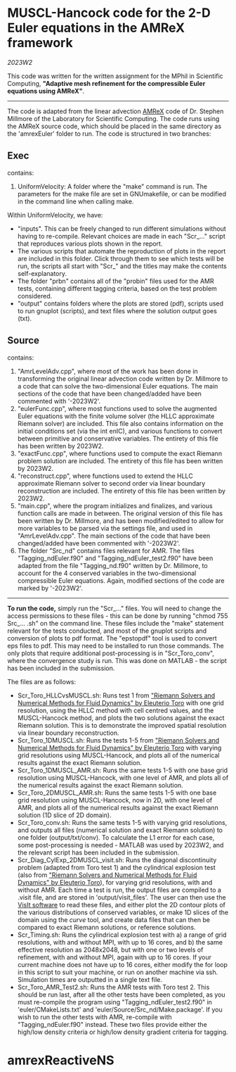 # MUSCL-Hancock code for the 2-D Euler equations in the AMReX framework
*2023W2*

This code was written for the written assignment for the MPhil in Scientific Computing,
**"Adaptive mesh refinement for the compressible Euler equations using AMReX"**.

---

The code is adapted from the linear advection [AMReX](https://doi.org/10.5281/zenodo.2555438) code of Dr. Stephen Millmore of the Laboratory for Scientific Computing. The code runs using the AMReX source code, which should be placed in the same directory as the 'amrexEuler' folder to run.
The code is structured in two branches:

## Exec
contains:
1. UniformVelocity: A folder where the "make" command is run. The parameters for the make file are set in GNUmakefile, or can be modified in the command line when calling make.

Within UniformVelocity, we have:
- "inputs". This can be freely changed to run different simulations without having to re-compile. Relevant choices are made in each "Scr_..." script that reproduces various plots shown in the report.
- The various scripts that automate the reproduction of plots in the report are included in this folder. Click through them to see which tests will be run, the scripts all start with "Scr_" and the titles may make the contents
self-explanatory.
- The folder "prbn" contains all of the "probin" files used for the AMR tests, containing different tagging criteria, based on the test problem considered.
- "output" contains folders where the plots are stored (pdf), scripts used to run gnuplot (scripts), and text files where the solution output goes (txt).

## Source
contains:
1. "AmrLevelAdv.cpp", where most of the work has been done in transforming the original linear advection code written by Dr. Millmore to a code that can solve the two-dimensional Euler equations. The main sections of the code that have been changed/added have been commented with '-2023W2'.
2. "eulerFunc.cpp", where most functions used to solve the augmented Euler equations with the finite volume solver (the HLLC approximate Riemann solver) are included. This file also contains information on the initial conditions set (via the int enIC), and various functions to convert between primitive and conservative variables. The entirety of this file has been written by 2023W2.
3. "exactFunc.cpp", where functions used to compute the exact Riemann problem solution are included. The entirety of this file has been written by 2023W2.
4. "reconstruct.cpp", where functions used to extend the HLLC approximate Riemann solver to second order via linear boundary reconstruction are included. The entirety of this file has been written by 2023W2.
5. "main.cpp", where the program initializes and finalizes, and various function calls are made in between. The original version of this file has been written by Dr. Millmore, and has been modified/edited to allow for more variables to be parsed via the settings file, and used in "AmrLevelAdv.cpp". The main sections of the code that have been changed/added have been commented with '-2023W2'.
6. The folder "Src_nd" contains files relevant for AMR. The files "Tagging_ndEuler.f90" and "Tagging_ndEuler_test2.f90" have been adapted from the file "Tagging_nd.f90" written by Dr. Millmore, to account for the 4 conserved variables in the two-dimensional compressible Euler equations. Again, modified sections of the code are marked by '-2023W2'.

---

**To run the code,** simply run the "Scr_..." files. You will need to change the access permissions to these files - this can be done by running "chmod 755 Src_... .sh" on the command line. These files include the "make" statement relevant for the tests conducted, and most of the gnuplot scripts and conversion of plots to pdf format. The "epstopdf" tool is used to convert eps files to pdf. This may need to be installed to run those commands. The only plots that require additional post-processing is in "Scr_Toro_conv", where the convergence study is run. This was done on MATLAB - the script has been included in the submission.

The files are as follows:

- Scr_Toro_HLLCvsMUSCL.sh: Runs test 1 from ["Riemann Solvers and Numerical Methods for Fluid Dynamics" by Eleuterio Toro](https://link.springer.com/book/10.1007/b79761) with one grid resolution, using the HLLC method with cell centred values, and the MUSCL-Hancock method, and plots the two solutions against the exact Riemann solution. This is to demonstrate the improved spatial resolution via linear boundary reconstruction.
- Scr_Toro_1DMUSCL.sh: Runs the tests 1-5 from ["Riemann Solvers and Numerical Methods for Fluid Dynamics" by Eleuterio Toro](https://link.springer.com/book/10.1007/b79761) with varying grid resolutions using MUSCL-Hancock, and plots all of the numerical results against the exact Riemann solution. 
- Scr_Toro_1DMUSCL_AMR.sh: Runs the same tests 1-5 with one base grid resolution using MUSCL-Hancock, with one level of AMR, and plots all of the numerical results against the exact Riemann solution. 
- Scr_Toro_2DMUSCL_AMR.sh: Runs the same tests 1-5 with one base grid resolution using MUSCL-Hancock, now in 2D, with one level of AMR, and plots all of the numerical results against the exact Riemann solution (1D slice of 2D domain).
- Scr_Toro_conv.sh: Runs the same tests 1-5 with varying grid resolutions, and outputs all files (numerical solution and exact Riemann solution) to one folder (output/txt/conv). To calculate the L1 error for each case, some post-processing is needed - MATLAB was used by 2023W2, and the relevant script has been included in the submission.
- Scr_Diag_CylExp_2DMUSCL_visit.sh: Runs the diagonal discontinuity problem (adapted from Toro test 1) and the cylindrical explosion test (also from ["Riemann Solvers and Numerical Methods for Fluid Dynamics" by Eleuterio Toro](https://link.springer.com/book/10.1007/b79761)), for varying grid resolutions, with and without AMR. Each time a test is run, the output files are compiled to a .visit file, and are stored in 'output/visit_files'. The user can then use the [VisIt software](https://visit.llnl.gov) to read these files, and either plot the 2D contour plots of the various distributions of conserved variables, or make 1D slices of the domain using the *curve* tool, and create data files that can then be compared to exact Riemann solutions, or reference solutions.
- Scr_Timing.sh: Runs the cylindrical explosion test with a) a range of grid resolutions, with and without MPI, with up to 16 cores, and b) the same effective resolution as 2048x2048, but with one or two levels of refinement, with and without MPI, again with up to 16 cores. If your current machine does not have up to 16 cores, either modify the for loop in this script to suit your machine, or run on another machine via ssh. Simulation times are outputted in a single text file.
- Scr_Toro_AMR_Test2.sh: Runs the AMR tests with Toro test 2. This should be run last, after all the other tests have been completed, as you must re-compile the program using "Tagging_ndEuler_test2.f90" in 'euler/CMakeLists.txt' and 'euler/Source/Src_nd/Make.package'. If you wish to run the other tests with AMR, re-compile with "Tagging_ndEuler.f90" instead. These two files provide either the high/low density criteria or high/low density gradient criteria for tagging.

# amrexReactiveNS
